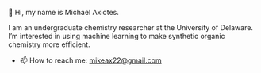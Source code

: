👋 Hi, my name is Michael Axiotes. 

I am an undergraduate chemistry researcher at the University of Delaware. I’m interested in using machine learning to make synthetic organic chemistry more efficient.

- 📫 How to reach me: mikeax22@gmail.com
